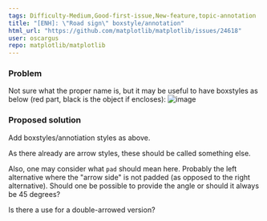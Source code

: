 ```yaml
---
tags: Difficulty-Medium,Good-first-issue,New-feature,topic-annotation
title: "[ENH]: \"Road sign\" boxstyle/annotation"
html_url: "https://github.com/matplotlib/matplotlib/issues/24618"
user: oscargus
repo: matplotlib/matplotlib
---
```


### Problem

Not sure what the proper name is, but it may be useful to have boxstyles as below (red part, black is the object if encloses):
![image](https://user-images.githubusercontent.com/8114497/205505978-d893b425-8d1f-44b9-85aa-910928ad19fc.png)





### Proposed solution

Add boxstyles/annotiation styles as above.

As there already are arrow styles, these should be called something else.

Also, one may consider what `pad` should mean here. Probably the left alternative where the "arrow side" is not padded (as opposed to the right alternative). Should one be possible to provide the angle or should it always be 45 degrees?

Is there a use for a double-arrowed version?
